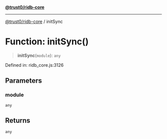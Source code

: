 [**@trust0/ridb-core**](../README.md)

***

[@trust0/ridb-core](../README.md) / initSync

# Function: initSync()

> **initSync**(`module`): `any`

Defined in: ridb\_core.js:3126

## Parameters

### module

`any`

## Returns

`any`
